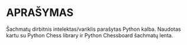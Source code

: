 # APRAŠYMAS
Šachmatų dirbitnis intelektas/variklis parašytas Python kalba. Naudotas kartu su Python Chess library ir Python Chessboard šachmatų lenta.
